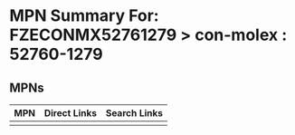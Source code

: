 



# MPN Summary For: FZECONMX52761279 > con-molex : 52760-1279

## MPNs
  

|MPN|Direct Links|Search Links|
| :--- | :--- | :--- |
||||
